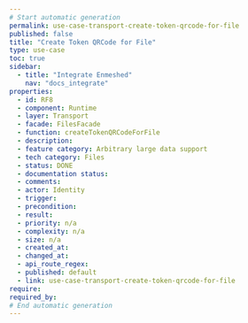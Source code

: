 ```yaml
---
# Start automatic generation
permalink: use-case-transport-create-token-qrcode-for-file
published: false
title: "Create Token QRCode for File"
type: use-case
toc: true
sidebar:
  - title: "Integrate Enmeshed"
    nav: "docs_integrate"
properties:
  - id: RF8
  - component: Runtime
  - layer: Transport
  - facade: FilesFacade
  - function: createTokenQRCodeForFile
  - description:
  - feature category: Arbitrary large data support
  - tech category: Files
  - status: DONE
  - documentation status:
  - comments:
  - actor: Identity
  - trigger:
  - precondition:
  - result:
  - priority: n/a
  - complexity: n/a
  - size: n/a
  - created_at:
  - changed_at:
  - api_route_regex:
  - published: default
  - link: use-case-transport-create-token-qrcode-for-file
require:
required_by:
# End automatic generation
---
```

